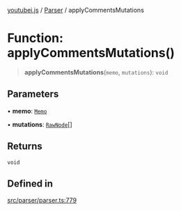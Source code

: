 [youtubei.js](../../../README.md) / [Parser](../README.md) / applyCommentsMutations

# Function: applyCommentsMutations()

> **applyCommentsMutations**(`memo`, `mutations`): `void`

## Parameters

• **memo**: [`Memo`](../../Helpers/classes/Memo.md)

• **mutations**: [`RawNode`](../../APIResponseTypes/type-aliases/RawNode.md)[]

## Returns

`void`

## Defined in

[src/parser/parser.ts:779](https://github.com/LuanRT/YouTube.js/blob/4729016fb98e7045ee4043857be7eef780c01e35/src/parser/parser.ts#L779)
